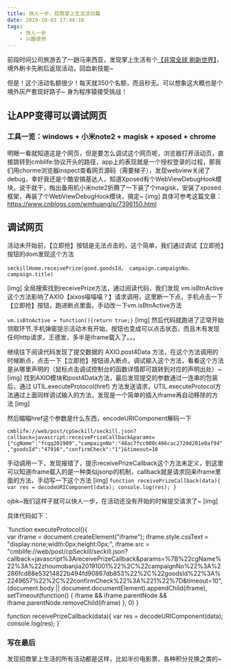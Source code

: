 ```yaml
---
title: 快人一步，招商掌上生活活动篇
date: 2019-10-03 17:44:18
tags: 
    - 快人一步
    - 兴趣使然
---
```


前段时间公司旅游去了一趟马来西亚，发现掌上生活有个[【非常全球 刷新世界】](https://market.cmbchina.com/ccard/wap/201909fcqqapp/index.html)，境外刷卡先刷后返现活动，回血新技能~

但是！这个活动名额很少！每天就350个名额，而且秒无。可以想象这大概也是个境外灰产套现好路子~
身为程序猿接受挑战！
<!--more-->
## 让APP变得可以调试网页
### 工具一览：windows + 小米note2 + magisk + xposed + chrome 
明眼一看就知道这是个网页，但是要怎么调试这个网页呢，浏览器打开活动页，直接跳转到cmblife:协议开头的路径，app上的表现就是一个授权登录的过程，那我们用chorme浏览器inspect查看网页源码（需要梯子），发现webview关闭了debug，幸好我还是个酷安搞基达人，知道Xposed有个WebViewDebugHook模块，说干就干，掏出备用机小米note2折腾了一下装了个magisk，安装了xposed框架，再装了个WebViewDebugHook模块，搞定~
[img]
具体可参考这篇文章：
https://www.cnblogs.com/wmhuang/p/7396150.html

## 调试网页
活动未开始前，【立即抢】按钮是无法点击的，这个简单，我们通过调试【立即抢】按钮的dom发现这个方法

`seckillHome.receivePrize(good.goodsId， campaign.campaignNo， campaign.title)`

[img]
全局搜索找到receivePrize方法，通过阅读代码，我们发现 vm.isBtnActive 这个方法影响了AXIO【aixos喵喵喵？】请求调用，这里断一下点，手机点击一下【立即抢】按钮，跑进断点里面，手动改一下vm.isBtnActive方法

`vm.isBtnActive = function(){return true;}`
[img]
然后代码就跑进了正常开始领取环节,手机弹窗提示活动木有开始，按钮也变成可以点击状态，而且木有发现任何http请求，王德发，多半是iframe载入了。。。

继续往下阅读代码发现了提交数据的 AXIO.post4Data 方法，在这个方法调用的时候断点，点击一下【立即抢】按钮进入断点，调试输入这个方法，看看这个方法是从哪里声明的（鼠标点击调试控制台的函数详情即可跳转到对应的声明出处）~
[img]
找到AXIO模块和post4Data方法，最后发现提交的参数通过一连串的包装后，通过 UTIL.executeProtocol(href) 方法发送请求，UTIL.executeProtocol方法通过上面同样调试输入的方法，发现是一个简单的插入iframe再自动移除的方法
[img]

然后瞄瞄href这个参数是什么东西，encodeURIComponent解码一下

`cmblife://web/post/cpSeckill/seckill.json?callback=javascript:receivePrizeCallback&params={"cgName":"fcqq201909","campaignNo":"48ac7fcc000c466cac2720d201e0af94","goodsId":"47916","confirmCheck":"1"}&timeout=10`

手动调用一下，发现报错了，提示receivePrizeCallback这个方法未定义，到这里可以知道iframe载入的是一种类似jsonp的机制，callback就是请求回来iframe里面的方法，手动写一下这个方法
[img]
`function receivePrizeCallback(data){
	var res = decodeURIComponent(data);
	console.log(res);
}`

ojbk~我们这样子就可以快人一步，在活动还没有开始的时候提交请求了~
[img]

具体代码如下：

`function executeProtocol(){		
	var iframe = document.createElement("iframe");
	iframe.style.cssText = "display:none;width:0px;height:0px;",
	iframe.src = "cmblife://web/post/cpSeckill/seckill.json?callback=javascript%3AreceivePrizeCallback&params=%7B%22cgName%22%3A%22zhoumobanjia20191001%22%2C%22campaignNo%22%3A%2286fcd88e53214822b494fd90867db853%22%2C%22goodsId%22%3A%2249657%22%2C%22confirmCheck%22%3A%221%22%7D&timeout=10",
	(document.body || document.documentElement).appendChild(iframe),
	setTimeout(function() {
		iframe && iframe.parentNode && iframe.parentNode.removeChild(iframe)
	}, 0)
}

function receivePrizeCallback(data){
	var res = decodeURIComponent(data);
	console.log(res);
}`

### 写在最后
发现招商掌上生活的所有活动都是这样，比如半价电影票，各种积分兑换之类的~






